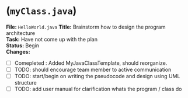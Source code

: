 # (`myClass.java`)
**File:** `HelloWorld.java`
**Title:** Brainstorm how to design the program architecture  
**Task:** Have not come up with the plan  
**Status:** Begin  
**Changes:**  
- [ ] Comepleted : Added MyJavaClassTemplate, should reorganize.
- [ ] TODO: should encourage team member to active communication
- [ ] TODO: start/begin on writing the pseudocode and design using UML structure
- [ ] TODO: add user manual for clarification whats the program / class do
